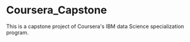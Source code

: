 # Coursera_Capstone
This is a capstone project of Coursera's IBM data Science specialization program.
